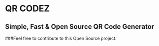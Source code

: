 # QR CODEZ

## Simple, Fast & Open Source QR Code Generator

###Feel free to contribute to this Open Source project.
